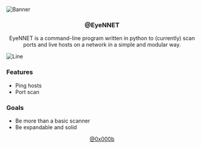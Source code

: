 ![Banner](https://github.com/0x000b/eyennet/assets/77945215/ff096497-765b-4396-82c6-b4d4729979c5)

<h3 align="center">@EyeNNET</h3>

<p align="center">EyeNNET is a command-line program written in python to (currently) scan ports and live hosts on a network in a simple and modular way.</p>

![Line](https://github.com/0x000b/eyennet/assets/77945215/f479ea2d-dffe-45fb-9d8f-41cb541cf857)

### Features
- Ping hosts
- Port scan

### Goals
- Be more than a basic scanner
- Be expandable and solid

<p align="center"><a href="https://github.com/0x000b/">@0x000b</a></p>
